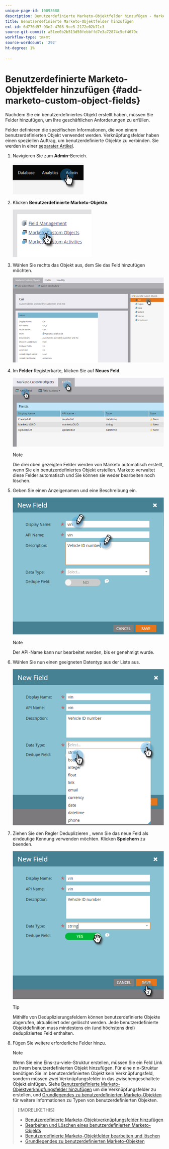 ```yaml
---
unique-page-id: 10093688
description: Benutzerdefinierte Marketo-Objektfelder hinzufügen - Marketo Docs - Produktdokumentation
title: Benutzerdefinierte Marketo-Objektfelder hinzufügen
exl-id: 6d776d97-93e2-4708-9ce5-2172e02b71c3
source-git-commit: a51ee0b2b513d50febbffd7e3a72874c5ef4679c
workflow-type: tm+mt
source-wordcount: '292'
ht-degree: 1%

---
```


# Benutzerdefinierte Marketo-Objektfelder hinzufügen {#add-marketo-custom-object-fields}

Nachdem Sie ein benutzerdefiniertes Objekt erstellt haben, müssen Sie Felder hinzufügen, um Ihre geschäftlichen Anforderungen zu erfüllen.

Felder definieren die spezifischen Informationen, die von einem benutzerdefinierten Objekt verwendet werden. Verknüpfungsfelder haben einen speziellen Auftrag, um benutzerdefinierte Objekte zu verbinden. Sie werden in einer [separater Artikel](/help/marketo/product-docs/administration/marketo-custom-objects/add-marketo-custom-object-link-fields.md).

1. Navigieren Sie zum **Admin**-Bereich.

   ![](assets/add-marketo-custom-object-fields-1.png)

1. Klicken **Benutzerdefinierte Marketo-Objekte**.

   ![](assets/add-marketo-custom-object-fields-2.png)

1. Wählen Sie rechts das Objekt aus, dem Sie das Feld hinzufügen möchten.

   ![](assets/add-marketo-custom-object-fields-3.png)

1. Im **Felder** Registerkarte, klicken Sie auf **Neues Feld**.

   ![](assets/add-marketo-custom-object-fields-4.png)

   >[!NOTE]
   >
   >Die drei oben gezeigten Felder werden von Marketo automatisch erstellt, wenn Sie ein benutzerdefiniertes Objekt erstellen. Marketo verwaltet diese Felder automatisch und Sie können sie weder bearbeiten noch löschen.

1. Geben Sie einen Anzeigenamen und eine Beschreibung ein.

   ![](assets/add-marketo-custom-object-fields-5.png)

   >[!NOTE]
   >
   >Der API-Name kann nur bearbeitet werden, bis er genehmigt wurde.

1. Wählen Sie nun einen geeigneten Datentyp aus der Liste aus.

   ![](assets/add-marketo-custom-object-fields-6.png)

1. Ziehen Sie den Regler Deduplizieren , wenn Sie das neue Feld als eindeutige Kennung verwenden möchten. Klicken **Speichern** zu beenden.

   ![](assets/add-marketo-custom-object-fields-7.png)

   >[!TIP]
   >
   >Mithilfe von Deduplizierungsfeldern können benutzerdefinierte Objekte abgerufen, aktualisiert oder gelöscht werden. Jede benutzerdefinierte Objektdefinition muss mindestens ein (und höchstens drei) dedupliziertes Feld enthalten.

1. Fügen Sie weitere erforderliche Felder hinzu.

   >[!NOTE]
   >
   >Wenn Sie eine Eins-zu-viele-Struktur erstellen, müssen Sie ein Feld Link zu Ihrem benutzerdefinierten Objekt hinzufügen. Für eine n:n-Struktur benötigen Sie im benutzerdefinierten Objekt kein Verknüpfungsfeld, sondern müssen zwei Verknüpfungsfelder in das zwischengeschaltete Objekt einfügen. Siehe [Benutzerdefinierte Marketo-Objektverknüpfungsfelder hinzufügen](/help/marketo/product-docs/administration/marketo-custom-objects/add-marketo-custom-object-fields.md) um die Verknüpfungsfelder zu erstellen, und [Grundlegendes zu benutzerdefinierten Marketo-Objekten](/help/marketo/product-docs/administration/marketo-custom-objects/understanding-marketo-custom-objects.md) für weitere Informationen zu Typen von benutzerdefinierten Objekten.

>[!MORELIKETHIS]
>
>* [Benutzerdefinierte Marketo-Objektverknüpfungsfelder hinzufügen](/help/marketo/product-docs/administration/marketo-custom-objects/add-marketo-custom-object-link-fields.md)
>* [Bearbeiten und Löschen eines benutzerdefinierten Marketo-Objekts](/help/marketo/product-docs/administration/marketo-custom-objects/edit-and-delete-a-marketo-custom-object.md)
>* [Benutzerdefinierte Marketo-Objektfelder bearbeiten und löschen](/help/marketo/product-docs/administration/marketo-custom-objects/edit-and-delete-marketo-custom-object-fields.md)
>* [Grundlegendes zu benutzerdefinierten Marketo-Objekten](/help/marketo/product-docs/administration/marketo-custom-objects/understanding-marketo-custom-objects.md)

